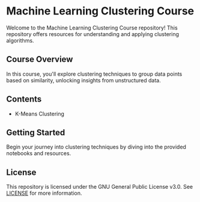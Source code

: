 # Machine Learning Clustering Course

Welcome to the Machine Learning Clustering Course repository! This repository offers resources for understanding and applying clustering algorithms.

## Course Overview

In this course, you'll explore clustering techniques to group data points based on similarity, unlocking insights from unstructured data.

## Contents

- K-Means Clustering


## Getting Started

Begin your journey into clustering techniques by diving into the provided notebooks and resources.

## License

This repository is licensed under the GNU General Public License v3.0. See [LICENSE](LICENSE) for more information.
